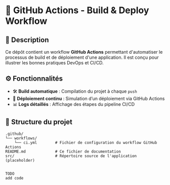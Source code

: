 # 🚀 GitHub Actions - Build & Deploy Workflow

## 📌 Description

Ce dépôt contient un workflow **GitHub Actions** permettant d'automatiser le processus de build et de déploiement d'une application. Il est conçu pour illustrer les bonnes pratiques DevOps et CI/CD.

## ⚙️ Fonctionnalités

- 🛠 **Build automatique** : Compilation du projet à chaque `push`
- 🚀 **Déploiement continu** : Simulation d’un déploiement via GitHub Actions
- 📊 **Logs détaillés** : Affichage des étapes du pipeline CI/CD

## 📂 Structure du projet

```plaintext
.github/
└── workflows/
    └── ci.yml        # Fichier de configuration du workflow GitHub Actions
README.md             # Ce fichier de documentation
src/                  # Répertoire source de l'application (placeholder)


TODO
add code
